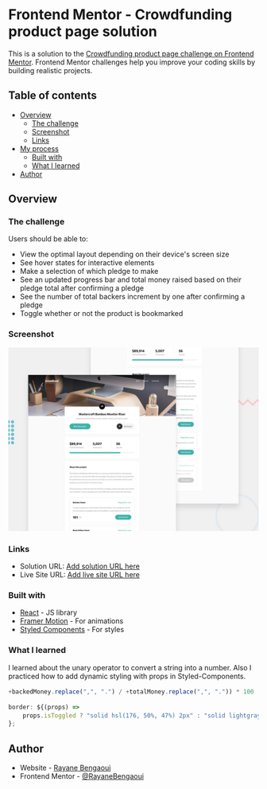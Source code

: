 # Frontend Mentor - Crowdfunding product page solution

This is a solution to the [Crowdfunding product page challenge on Frontend Mentor](https://www.frontendmentor.io/challenges/crowdfunding-product-page-7uvcZe7ZR). Frontend Mentor challenges help you improve your coding skills by building realistic projects.

## Table of contents

- [Overview](#overview)
  - [The challenge](#the-challenge)
  - [Screenshot](#screenshot)
  - [Links](#links)
- [My process](#my-process)
  - [Built with](#built-with)
  - [What I learned](#what-i-learned)
- [Author](#author)

## Overview

### The challenge

Users should be able to:

- View the optimal layout depending on their device's screen size
- See hover states for interactive elements
- Make a selection of which pledge to make
- See an updated progress bar and total money raised based on their pledge total after confirming a pledge
- See the number of total backers increment by one after confirming a pledge
- Toggle whether or not the product is bookmarked

### Screenshot

![](./design/desktop-preview.jpg)

### Links

- Solution URL: [Add solution URL here](https://your-solution-url.com)
- Live Site URL: [Add live site URL here](https://your-live-site-url.com)

### Built with

- [React](https://reactjs.org/) - JS library
- [Framer Motion](https://www.framer.com/motion/) - For animations
- [Styled Components](https://styled-components.com/) - For styles

### What I learned

I learned about the unary operator to convert a string into a number. Also I practiced how to add dynamic styling with props in Styled-Components.

```js
+backedMoney.replace(",", ".") / +totalMoney.replace(",", ".")) * 100
```

```js
border: ${(props) =>
    props.isToggled ? "solid hsl(176, 50%, 47%) 2px" : "solid lightgray 1px"};
};
```

## Author

- Website - [Rayane Bengaoui](https://rayanebengaoui.com/)
- Frontend Mentor - [@RayaneBengaoui](https://www.frontendmentor.io/profile/RayaneBengaoui)
